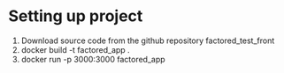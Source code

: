 # Setting up project
1. Download source code from the github repository factored_test_front
1. docker build -t factored_app .
2. docker run -p 3000:3000 factored_app
